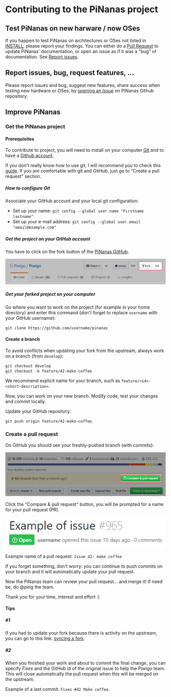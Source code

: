 Contributing to the PiNanas project
===================================

Test PiNanas on new harware / now OSes
--------------------------------------

If you happen to test PiNanas on architectures or OSes not listed in [INSTALL](INSTALL.md "docs/INSTALL.md"), please
report your findings. You can either do a [Pull Request](#create-a-pull-request) to update PiNanas' documentation, or
open an issue as if it was a "bug" of documentation. See [Report issues](#report-issues-bug-request-features-).


Report issues, bug, request features, ...
-----------------------------------------

Please report issues and bug, suggest new features, share success when testing new hardware or OSes, by [opening an _Issue_](https://github.com/yscialom/pinanas/issues/new/choose) on PiNanas Github repository.


Improve PiNanas
---------------

### Get the PiNanas project

#### Prerequisites
To contribute to project, you will need to install on your computer [Git](https://git-scm.com/) and to have a [Github
account](https://github.com/join?source=header-home).

If you don't really know how to use git, I will recommend you to check this
[guide](https://git-scm.com/book/en/v2/Getting-Started-Git-Basics). If you are comfortable with git and GitHub, just
go to "Create a pull request" section.

##### How to configure Git
Associate your GitHub account and your local git configuration:

- Set up your name: `git config --global user.name "Firstname lastname"`
- Set up your e-mail address: `git config --global user.email "email@example.com"`

##### Get the project on your GitHub account
You have to click on the fork button of the [PiNanas GitHub](https://github.com/yscialom/pinanas).

![Github: Fork a repository](res/github-forking.png)

##### Get your forked project on your computer
Go where you want to work on the project (for example in your home directory) and enter this command (don't forget to
replace `username` with your GitHub username):
```
git clone https://github.com/username/pinanas
```


#### Create a branch
To avoid conflicts when updating your fork from the upstream, always work on a branch (from `develop`):
```
git checkout develop
git checkout -b feature/42-make-coffee
```
We recommend explicit name for your branch, such as `feature/<id>-<short-description>`.

Now, you can work on your new branch. Modify code, test your changes and commit locally.

Update your GitHub repository:
```
git push origin feature/42-make-coffee
```


### Create a pull request

On GitHub you should see your freshly-pushed branch (with commits):

![Github: creating a Pull request](res/github-creating-a-pull-request.png)

Click the "Compare & pull request" button, you will be prompted for a name for your pull request (PR).

![Github: example of issue](res/github-issue.png)

Example name of a pull request: `Issue 42: make coffee`

If you forget something, don't worry: you can continue to push commits on your branch and it will automatically update your pull request.

Now the PiNanas team can review your pull request... and merge it! If need be, do @ping the team.

Thank you for your time, interest and effort :)

#### Tips

##### #1

If you had to update your fork because there is activity on the upstream, you can go to this link:
[syncing a fork](https://help.github.com/articles/syncing-a-fork/ "Github documentation").

##### #2

When you finished your work and about to commit the final change, you can specify *Fixes* and the GitHub id of the original issue to help the Piwigo team. This will close automatically the pull request when this will be merged on the upstream.

Example of a last commit: `Fixes #42 Make coffee`.
